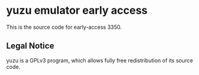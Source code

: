 yuzu emulator early access
=============

This is the source code for early-access 3350.

## Legal Notice

yuzu is a GPLv3 program, which allows fully free redistribution of its source code.